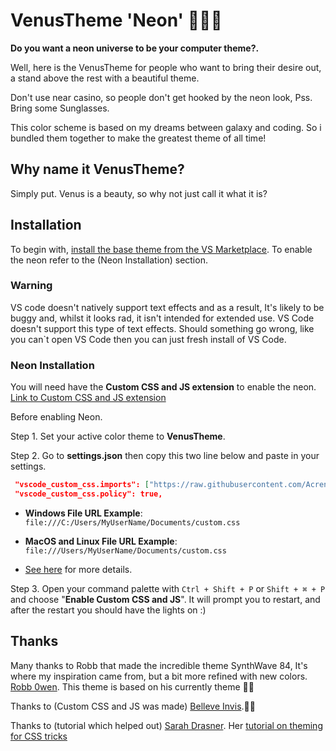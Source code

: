 # VenusTheme 'Neon' 🤟🏼🌟

__Do you want a neon universe to be your computer theme?.__

Well, here is the VenusTheme for people who want to bring their desire out, a stand above the rest with a beautiful theme. 

Don't use near casino, so people don't get hooked by the neon look, Pss. Bring some Sunglasses.


This color scheme is based on my dreams between galaxy and coding.
So i bundled them together to make the greatest theme of all time! 


## Why name it VenusTheme?
Simply put. Venus is a beauty, so why not just call it what it is?


## Installation
To begin with, [install the base theme from the VS Marketplace](https://marketplace.visualstudio.com/items?itemName=Anciaveus.venustheme). To enable the neon refer to the (Neon Installation) section.


### Warning
VS code doesn't natively support text effects and as a result, It's likely to be buggy and, whilst it looks rad, it isn't intended for extended use. VS Code doesn't support this type of text effects. Should something go wrong, like you can`t open VS Code then you can just fresh install of VS Code.


### Neon Installation

You will need have the __Custom CSS and JS extension__ to enable the neon. 
[Link to Custom CSS and JS extension](https://marketplace.visualstudio.com/items?itemName=be5invis.vscode-custom-css)

Before enabling Neon.

Step 1. Set your active color theme to __VenusTheme__. 

Step 2. Go to __settings.json__ then copy this two line below and paste in your settings.

   ```json
    "vscode_custom_css.imports": ["https://raw.githubusercontent.com/Acrenactive/VenusTheme/master/themes/venus.css"],
    "vscode_custom_css.policy": true,
   ```
 - **Windows File URL Example**: `file:///C:/Users/MyUserName/Documents/custom.css`

 - **MacOS and Linux File URL Example**: `file:///Users/MyUserName/Documents/custom.css`
 - [See here](https://en.wikipedia.org/wiki/File_URI_scheme) for more details.

Step 3. Open your command palette with `Ctrl + Shift + P` or `Shift + ⌘ + P` and choose "__Enable Custom CSS and JS__". It will prompt you to restart, and after the restart you should have the lights on :)


## Thanks 
Many thanks to Robb that made the incredible theme SynthWave 84, It's where my inspiration came from, but a bit more refined with new colors. [Robb 0wen](https://github.com/robb0wen). This theme is based on his currently theme 🙌🏼

Thanks to (Custom CSS and JS was made) [Belleve Invis](https://github.com/be5invis/vscode-custom-css).👌🏽

Thanks to (tutorial which helped out) [Sarah Drasner](https://twitter.com/sarah_edo). Her [tutorial on theming for CSS tricks](https://css-tricks.com/creating-a-vs-code-theme/) 


